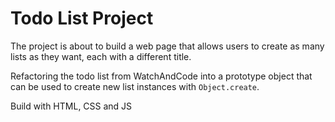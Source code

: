 # Todo List Project

The project is about to build a web page that allows users to create as many lists as they want, each with a different title.

Refactoring the todo list from WatchAndCode into a prototype object that can be used to create new list instances with `Object.create`.

Build with HTML, CSS and JS